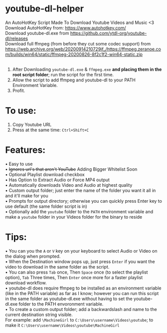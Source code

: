 # youtube-dl-helper
An AutoHotKey Script Made To Download Youtube Videos and Music <3<br>
Download AutoHotKey from: https://www.autohotkey.com/<br>
Download youtube-dl.exe from https://github.com/ytdl-org/youtube-dl/releases<br>
Download full ffmpeg (from before they cut some codec support) from https://web.archive.org/web/20200914210729if_/https://ffmpeg.zeranoe.com/builds/win64/static/ffmpeg-20200826-8f2c1f2-win64-static.zip<br><br>

1. After Downloading `youtube-dl.exe` & `ffmpeg.exe` **and placing them in the root script folder**; run the script for the first time.
2. Allow the script to add ffmpeg and youtube-dl to your PATH Environment Variable.
3. Profit.

# To use:
1.	Copy Youtube URL
2.	Press at the same time: `Ctrl+Shift+C`

# Features:
• Easy to use<br/>
• ~~Ignores url's that aren't YouTube~~ Adding Bigger Whitelist Soon<br/>
• Optional Playlist download checkbox<br/>
• Has Option to Extract Audio or Force MP4 output<br/>
• Automatically downloads Video and Audio at highest quality<br>
• Custom output folder; just enter the name of the folder you want it all in and it'll make for you<br/>
• Prompts for output directory; otherwise you can quickly press Enter key to use default (the same folder script is in)<br/>
• Optionally add the `youtube` folder to the `PATH` environment variable and make a `youtube` folder in your Videos folder for the binary to reside<br/>


# Tips:
• You can you the `A` or `V` key on your keyboard to select Audio or Video on the dialog when prompted.<br/>
• When the Destination window pops up, just press `Enter` if you want the video to download in the same folder as the script.<br/>
• You can also press `Tab` once, Then `Space` once (to select the playlist option), `Tab` Three times, Then `Enter` once more for a faster playlist download workflow.<br/>
• youtube-dl does require ffmpeg to be installed as an environment variable (like in the PATH variable) as far as I know; however you can run this script in the same folder as youtube-dl.exe without having to set the youtube-dl.exe folder to the PATH envoronment variable.<br/>
• To create a custom output folder; add a backwardslash and name to the current destination string visible.<br/> 
For example: add `\MachineGirl` to `C:\Users\username\Videos\youtube`; to make it `C:\Users\username\Videos\youtube\MachineGirl`
